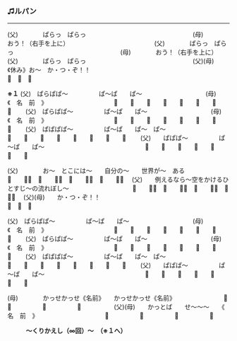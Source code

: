 ### ♫ルパン
---
(父)　　　　ぱらっ　ぱらっ　　　　　　　　　　　　　　　　　
(母)　　　　おう！（右手を上に）　　　　　　　　　　　　　　
(父)　　　　ぱらっ　ぱらっ　　　　　　　　　　　　　　　　　
(母)　　　　おう！（右手を上に）　　　　　　　　　　　　　　
(父)　　　　ぱらっ　ぱらっ　　　　　　　　　　　　　　　　　
(父)(母)　　《休み》お～　か・つ・ぞ！！　　　　　　　　　　
　　　　　　　　　　　　　📣　📣　📣　　　　　　　　　　　　

**※１**
(父)　ぱらぱぱ～　　　　　ぱ～ぱ　　ぱ～　　　　　　　　　　
(母)　　　　　　　　　　　　　　　　《　名　前　》　　　　　
　　　　　　📣　　📣　　📣　　📣　　📣　　📣　　📣　　📣　　
(父)　ぱらぱぱ～　　　　　ぱ～ぱ　　ぱ～　　　　　　　　　　
(母)　　　　　　　　　　　　　　　　《　名　前　》　　　　　
　　　　　　📣　　📣　　📣　　📣　　📣　　📣　　📣　　📣　　
(父)　ぱぱぱぱ～　　　　　ぱ～ぱ　　ぱ～　ぱ～　　　　　　　
　　　　　　📣　　📣　　📣　　📣　　📣　　📣　　📣　　📣　　
(父)　　ぱぱぱ～　　　　　ぱ～ぱ　　ぱ～　　　　　　　　　　
　　　　　　📣　　📣　　📣　　📣　　📣　　📣　　📣　　　　　

(父)　　　　お～　とこには～　　自分の～　　世界が～　ある　
　　　　　　📣　　📣📣　📣　　📣📣　📣　　📣📣　📣　　📣📣　
(父)　　例えるなら～空をかけるひとすじ～の流れぼし～　　　　
　　　　　　📣　　📣📣　📣　　📣📣　📣　　📣📣　📣　　📣📣　
(父)(母)　　か・つ・ぞ！！　　　　　　　　　　　　　　　　　
　　　　　　📣　📣　📣　　　　　　　　　　　　　　　　　　　

(父)　ぱらぱぱ～　　　　　ぱ～ぱ　　ぱ～　　　　　　　　　　
(母)　　　　　　　　　　　　　　　　《　名　前　》　　　　　
　　　　　　📣　　📣　　📣　　📣　　📣　　📣　　📣　　📣　　
(父)　ぱらぱぱ～　　　　　ぱ～ぱ　　ぱ～　　　　　　　　　　
(母)　　　　　　　　　　　　　　　　《　名　前　》　　　　　
　　　　　　📣　　📣　　📣　　📣　　📣　　📣　　📣　　📣　　
(父)　ぱぱぱぱ～　　　　　ぱ～ぱ　　ぱ～　ぱ～　　　　　　　
　　　　　　📣　　📣　　📣　　📣　　📣　　📣　　📣　　📣　　
(父)　　ぱぱぱ～　　　　　ぱ～ぱ　　ぱ～　　　　　　　　　　
　　　　　　📣　　📣　　📣　　📣　　📣　　📣　　📣　　　　　

(母)　　　　かっせかっせ《名前》　　かっせかっせ《名前》　　
　　　　　　📣　　　　　📣　　　　　📣　　　　　📣　　　　　
(父)(母)　　かっとば　　せ～～～　　《　名　前　》　　　　　
　　　　　　📣　　　　　📣　　　　　📣　　　　　📣　　　　　

　　　**～くりかえし（∞回）～　（※１へ）**　　　
